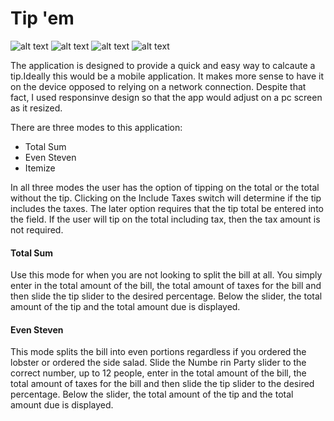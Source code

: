# Tip 'em
![alt text](https://img.shields.io/badge/uses-React-blue.svg)  ![alt text](https://img.shields.io/badge/uses-Materialize-blue.svg) ![alt text](https://img.shields.io/badge/uses-Javascript-blue.svg) ![alt text](https://img.shields.io/badge/uses-Responsive_Design-blue.svg) 

The application is designed to provide a quick and easy way to calcaute a tip.Ideally this would be a mobile application. It makes more sense to have it on the device opposed to relying on a network connection. Despite that fact, I used responsinve design so that the app would adjust on a pc screen as it resized.

There are three modes to this application:
- Total Sum
- Even Steven
- Itemize

In all three modes the user has the option of tipping on the total or the total without the tip. Clicking on the Include Taxes switch will determine if the tip includes the taxes. The later option requires that the tip total be entered into the field. If the user will tip on the total including tax, then the tax amount is not required.

#### Total Sum 
Use this mode for when you are not looking to split the bill at all. You simply enter in the total amount of the bill, the total amount of taxes for the bill and then slide the tip slider to the desired percentage. Below the slider, the total amount of the tip and the total amount due is displayed. 

#### Even Steven 
This mode splits the bill into even portions regardless if you ordered the lobster or ordered the side salad. Slide the Numbe rin Party slider to the correct number, up to 12 people, enter in the total amount of the bill, the total amount of taxes for the bill and then slide the tip slider to the desired percentage. Below the slider, the total amount of the tip and the total amount due is displayed. 
